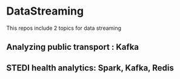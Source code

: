 # DataStreaming
This repos include 2 topics for data streaming
## Analyzing public transport : Kafka
## STEDI health analytics: Spark, Kafka, Redis
